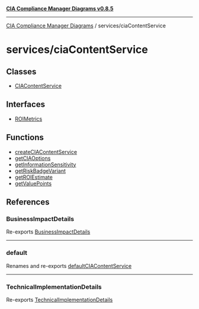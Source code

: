 [**CIA Compliance Manager Diagrams v0.8.5**](../../README.md)

***

[CIA Compliance Manager Diagrams](../../modules.md) / services/ciaContentService

# services/ciaContentService

## Classes

- [CIAContentService](classes/CIAContentService.md)

## Interfaces

- [ROIMetrics](interfaces/ROIMetrics.md)

## Functions

- [createCIAContentService](functions/createCIAContentService.md)
- [getCIAOptions](functions/getCIAOptions.md)
- [getInformationSensitivity](functions/getInformationSensitivity.md)
- [getRiskBadgeVariant](functions/getRiskBadgeVariant.md)
- [getROIEstimate](functions/getROIEstimate.md)
- [getValuePoints](functions/getValuePoints.md)

## References

### BusinessImpactDetails

Re-exports [BusinessImpactDetails](../../types/cia-services/interfaces/BusinessImpactDetails.md)

***

### default

Renames and re-exports [defaultCIAContentService](../variables/defaultCIAContentService.md)

***

### TechnicalImplementationDetails

Re-exports [TechnicalImplementationDetails](../../types/cia-services/interfaces/TechnicalImplementationDetails.md)
